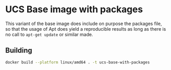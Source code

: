 # UCS Base image with packages

This variant of the base image does include on purpose the packages file, so
that the usage of Apt does yield a reproducible results as long as there is no
call to `apt-get update` or similar made.


## Building

```sh
docker build --platform linux/amd64 . -t ucs-base-with-packages
```
